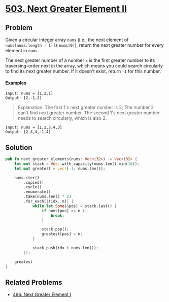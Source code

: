 # [503. Next Greater Element II](https://leetcode.com/problems/next-greater-element-ii/)

## Problem

Given a circular integer array `nums` (i.e., the next element
of `nums[nums.length - 1]` is `nums[0]`), return the next greater number for
every element in `nums`.

The next greater number of a number `x` is the first greater number to its
traversing-order next in the array, which means you could search circularly to
find its next greater number. If it doesn't exist, return `-1` for this number.

#### Examples

```text
Input: nums = [1,2,1]
Output: [2,-1,2]
```

> Explanation: The first 1's next greater number is 2;
> The number 2 can't find next greater number.
> The second 1's next greater number needs to search circularly, which is also 2.

```text
Input: nums = [1,2,3,4,3]
Output: [2,3,4,-1,4]
```

## Solution

````rust
pub fn next_greater_elements(nums: Vec<i32>) -> Vec<i32> {
    let mut stack = Vec::with_capacity(nums.len().min(16));
    let mut greatest = vec![-1; nums.len()];

    nums.iter()
        .copied()
        .cycle()
        .enumerate()
        .take(nums.len() * 2)
        .for_each(|(idx, n)| {
            while let Some(&pos) = stack.last() {
                if nums[pos] >= n {
                    break;
                }

                stack.pop();
                greatest[pos] = n;
            }

            stack.push(idx % nums.len());
        });

    greatest
}
````

## Related Problems

* [496. Next Greater Element I](/leetcode/400%20-%20499/496%20-%20Next%20Greater%20Element%20I.md)